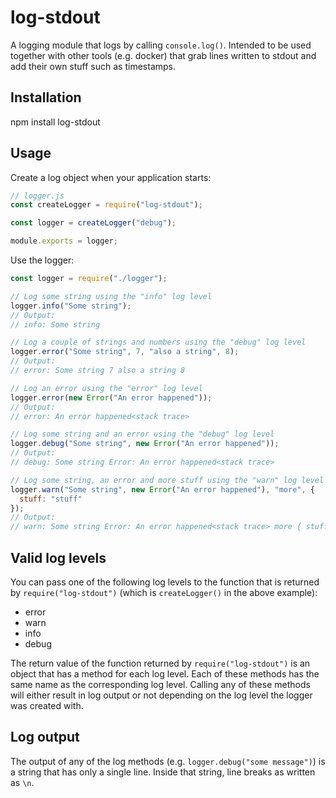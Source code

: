 # log-stdout

A logging module that logs by calling `console.log()`. Intended to be used
together with other tools (e.g. docker) that grab lines written to
stdout and add their own stuff such as timestamps.

## Installation

npm install log-stdout

## Usage

Create a log object when your application starts:

```js
// logger.js
const createLogger = require("log-stdout");

const logger = createLogger("debug");

module.exports = logger;
```

Use the logger:

```js
const logger = require("./logger");

// Log some string using the "info" log level
logger.info("Some string");
// Output:
// info: Some string

// Log a couple of strings and numbers using the "debug" log level
logger.error("Some string", 7, "also a string", 8);
// Output:
// error: Some string 7 also a string 8

// Log an error using the "error" log level
logger.error(new Error("An error happened"));
// Output:
// error: An error happened<stack trace>

// Log some string and an error using the "debug" log level
logger.debug("Some string", new Error("An error happened"));
// Output:
// debug: Some string Error: An error happened<stack trace>

// Log some string, an error and more stuff using the "warn" log level
logger.warn("Some string", new Error("An error happened"), "more", {
  stuff: "stuff"
});
// Output:
// warn: Some string Error: An error happened<stack trace> more { stuff: 'stuff'}
```

## Valid log levels

You can pass one of the following log levels to the function that is returned by
`require("log-stdout")` (which is `createLogger()` in the above example):

- error
- warn
- info
- debug

The return value of the function returned by `require("log-stdout")` is an
object that has a method for each log level. Each of these methods has the same
name as the corresponding log level.
Calling any of these methods will either result in log output or not depending
on the log level the logger was created with.

## Log output

The output of any of the log methods (e.g. `logger.debug("some message")`)
is a string that has only a single line. Inside that string, line breaks
as written as `\n`.
